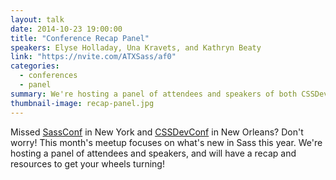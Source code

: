 ```yaml
---
layout: talk
date: 2014-10-23 19:00:00
title: "Conference Recap Panel"
speakers: Elyse Holladay, Una Kravets, and Kathryn Beaty
link: "https://nvite.com/ATXSass/af0"
categories:
  - conferences
  - panel
summary: We're hosting a panel of attendees and speakers of both CSSDevConf and SassConf to recap whats new and share resources!
thumbnail-image: recap-panel.jpg
---
```


Missed [SassConf](http://sassconf.com) in New York and [CSSDevConf](http://2014.cssdevconf.com) in New Orleans? Don't worry! This month's meetup focuses on what's new in Sass this year. We're hosting a panel of attendees and speakers, and will have a recap and resources to get your wheels turning!
